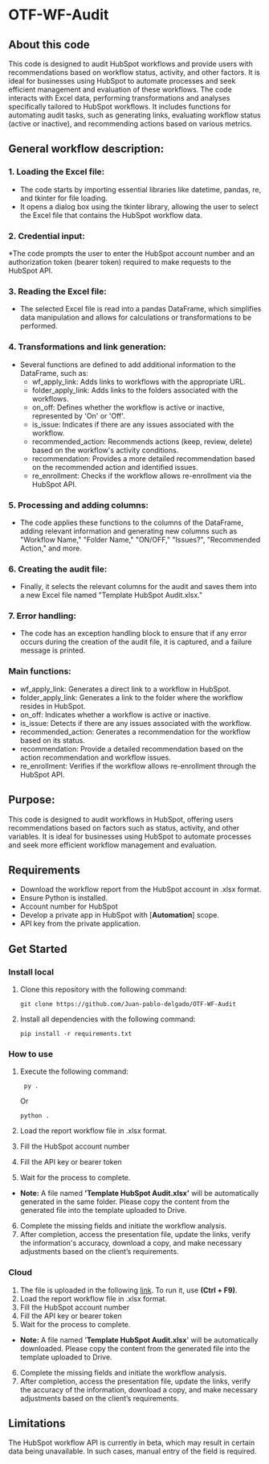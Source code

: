# OTF-WF-Audit

## About this code

This code is designed to audit HubSpot workflows and provide users with recommendations based on workflow status, activity, and other factors. It is ideal for businesses using HubSpot to automate processes and seek efficient management and evaluation of these workflows. The code interacts with Excel data, performing transformations and analyses specifically tailored to HubSpot workflows. It includes functions for automating audit tasks, such as generating links, evaluating workflow status (active or inactive), and recommending actions based on various metrics.

## General workflow description:

### 1. Loading the Excel file:

- The code starts by importing essential libraries like datetime, pandas, re, and tkinter for file loading.
- It opens a dialog box using the tkinter library, allowing the user to select the Excel file that contains the HubSpot workflow data.

### 2. Credential input:

\*The code prompts the user to enter the HubSpot account number and an authorization token (bearer token) required to make requests to the HubSpot API.

### 3. Reading the Excel file:

- The selected Excel file is read into a pandas DataFrame, which simplifies data manipulation and allows for calculations or transformations to be performed.

### 4. Transformations and link generation:

- Several functions are defined to add additional information to the DataFrame, such as:
  - wf_apply_link: Adds links to workflows with the appropriate URL.
  - folder_apply_link: Adds links to the folders associated with the workflows.
  - on_off: Defines whether the workflow is active or inactive, represented by 'On' or 'Off'.
  - is_issue: Indicates if there are any issues associated with the workflow.
  - recommended_action: Recommends actions (keep, review, delete) based on the workflow's activity conditions.
  - recommendation: Provides a more detailed recommendation based on the recommended action and identified issues.
  - re_enrollment: Checks if the workflow allows re-enrollment via the HubSpot API.

### 5. Processing and adding columns:

- The code applies these functions to the columns of the DataFrame, adding relevant information and generating new columns such as "Workflow Name," "Folder Name," "ON/OFF," "Issues?", "Recommended Action," and more.

### 6. Creating the audit file:

- Finally, it selects the relevant columns for the audit and saves them into a new Excel file named "Template HubSpot Audit.xlsx."

### 7. Error handling:

- The code has an exception handling block to ensure that if any error occurs during the creation of the audit file, it is captured, and a failure message is printed.

### Main functions:

- wf_apply_link: Generates a direct link to a workflow in HubSpot.
- folder_apply_link: Generates a link to the folder where the workflow resides in HubSpot.
- on_off: Indicates whether a workflow is active or inactive.
- is_issue: Detects if there are any issues associated with the workflow.
- recommended_action: Generates a recommendation for the workflow based on its status.
- recommendation: Provide a detailed recommendation based on the action recommendation and workflow issues.
- re_enrollment: Verifies if the workflow allows re-enrollment through the HubSpot API.

## Purpose:

This code is designed to audit workflows in HubSpot, offering users recommendations based on factors such as status, activity, and other variables. It is ideal for businesses using HubSpot to automate processes and seek more efficient workflow management and evaluation.

## Requirements

- Download the workflow report from the HubSpot account in .xlsx format.
- Ensure Python is installed.
- Account number for HubSpot
- Develop a private app in HubSpot with [**Automation**] scope.
- API key from the private application.

## Get Started

### Install local

1. Clone this repository with the following command:

   ```
   git clone https://github.com/Juan-pablo-delgado/OTF-WF-Audit
   ```

2. Install all dependencies with the following command:

   ```
   pip install -r requirements.txt
   ```

### How to use

1. Execute the following command:

   ```
    py .
   ```

   Or

   ```
   python .
   ```

2. Load the report workflow file in .xlsx format.
3. Fill the HubSpot account number
4. Fill the API key or bearer token
5. Wait for the process to complete.

- **Note:** A file named **'Template HubSpot Audit.xlsx'** will be automatically generated in the same folder.
  Please copy the content from the generated file into the template uploaded to Drive.

6. Complete the missing fields and initiate the workflow analysis.
7. After completion, access the presentation file, update the links, verify the information's accuracy, download a copy, and make necessary adjustments based on the client’s requirements.

### Cloud

1. The file is uploaded in the following [link](https://colab.research.google.com/drive/1asxBCYoybntURk7HCu9kas6rLlqa0eUW?usp=drive_link). To run it, use **(Ctrl + F9)**.
2. Load the report workflow file in .xlsx format.
3. Fill the HubSpot account number
4. Fill the API key or bearer token
5. Wait for the process to complete.

- **Note:** A file named '**Template HubSpot Audit.xlsx**' will be automatically downloaded.
  Please copy the content from the generated file into the template uploaded to Drive.

6. Complete the missing fields and initiate the workflow analysis.
7. After completion, access the presentation file, update the links, verify the accuracy of the information, download a copy, and make necessary adjustments based on the client’s requirements.

## Limitations

The HubSpot workflow API is currently in beta, which may result in certain data being unavailable. In such cases, manual entry of the field is required.
